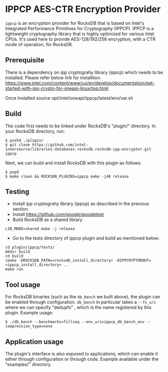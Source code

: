# IPPCP AES-CTR Encryption Provider

`ippcp` is an encryption provider for RocksDB that is based on Intel's Integrated Performance Primitives for Cryptography (IPPCP). IPPCP is a lightweight cryptography library that is highly optimized for various Intel CPUs. It's used here to provide AES-128/192/256 encryption, with a CTR mode of operation, for RocksDB.

## Prerequisite

There is a dependency on ipp cryptograhy library (ippcp) which needs to be installed. Please refer below link for installtion.
https://www.intel.com/content/www/us/en/develop/documentation/get-started-with-ipp-crypto-for-oneapi-linux/top.html

Once Installed source opt/intel/oneapi/ippcp/latest/env/var.sh


## Build

The code first needs to be linked under RocksDB's "plugin/" directory. In your RocksDB directory, run:

```
$ pushd ./plugin/
$ git clone https://github.com/intel-innersource/libraries.databases.rocksdb.rocksdb-ipp-encryptor.git ippcp
```

Next, we can build and install RocksDB with this plugin as follows:

```
$ popd
$ make clean && ROCKSDB_PLUGINS=ippcp make -j48 release
```

## Testing

* Install ipp cryptograhy library (ippcp) as described in the previous section.
* Install  https://github.com/google/googletest
* Build RocksDB as a shared library

```
LIB_MODE=shared make -j release

```

* Go to the tests directory of ippcp plugin and build as mentioned below:

```
cd plugin/ippcp/tests/
mkdir build
cd build
cmake -DROCKSDB_PATH=<rocksdb_install_directory> -DIPPCRYPTOROOT=<ippcp_install_directory> ..
make run

```
## Tool usage

For RocksDB binaries (such as the `db_bench` we built above), the plugin can be enabled through configuration. `db_bench` in particular takes a `--fs_uri` where we can specify "dedupfs" , which is the name registered by this plugin. Example usage:

```
$ ./db_bench --benchmarks=fillseq --env_uri=ippcp_db_bench_env --compression_type=none
```

## Application usage

The plugin's interface is also exposed to applications, which can enable it either through configuration or through code. Example available under the "examples/" directory.

```